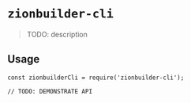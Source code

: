 # `zionbuilder-cli`

> TODO: description

## Usage

```
const zionbuilderCli = require('zionbuilder-cli');

// TODO: DEMONSTRATE API
```
